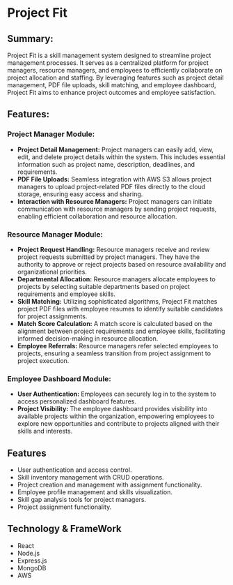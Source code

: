 <!-- # ProjectFit

It's a Skill Management Project aims to streamline the process of assigning employees to projects based on their skills, qualifications, and availability. By effectively matching employees with projects, the company can optimize resource allocation, improve project outcomes, and enhance employee engagement and satisfaction.

## Key Components

### 1. Skill Inventory Database

- Central repository for storing information about employee skills, competencies, certifications, qualifications, and experience.
- Skills categorized based on various criteria such as technical skills, soft skills, domain expertise, certifications, and languages spoken.

### 2. Project Management Dashboard

- Overview of all ongoing and upcoming projects within the company.
- Creation of new projects, defining project requirements, and specifying required skills.

### 3. Employee Profile Pages

- Individual profiles displaying personal information, job title, department, and contact details.
- Showcase of employee's skills, competencies, and relevant experience.
- Option for employees to update their profiles and skills.


### 5. Project Assignment Page

- Facilitates assignment of employees to projects based on their skills and availability.
- Search functionality for finding employees based on specific skills or qualifications.



## Features

- User authentication and access control.
- Skill inventory management with CRUD operations.
- Project creation and management with assignment functionality.
- Employee profile management and skills visualization.
- Skill gap analysis tools for project managers.
- Project assignment functionality.

## Technology & FrameWork
* React
* Node.js
* Express.js
* MongoDB
* AWS
 -->

 # Project Fit

## Summary:
Project Fit is a skill management system designed to streamline project management processes. It serves as a centralized platform for project managers, resource managers, and employees to efficiently collaborate on project allocation and staffing. By leveraging features such as project detail management, PDF file uploads, skill matching, and employee dashboard, Project Fit aims to enhance project outcomes and employee satisfaction.

## Features:

### Project Manager Module:
- **Project Detail Management:** Project managers can easily add, view, edit, and delete project details within the system. This includes essential information such as project name, description, deadlines, and requirements.
- **PDF File Uploads:** Seamless integration with AWS S3 allows project managers to upload project-related PDF files directly to the cloud storage, ensuring easy access and sharing.
- **Interaction with Resource Managers:** Project managers can initiate communication with resource managers by sending project requests, enabling efficient collaboration and resource allocation.

### Resource Manager Module:
- **Project Request Handling:** Resource managers receive and review project requests submitted by project managers. They have the authority to approve or reject projects based on resource availability and organizational priorities.
- **Departmental Allocation:** Resource managers allocate employees to projects by selecting suitable departments based on project requirements and employee skills.
- **Skill Matching:** Utilizing sophisticated algorithms, Project Fit matches project PDF files with employee resumes to identify suitable candidates for project assignments.
- **Match Score Calculation:** A match score is calculated based on the alignment between project requirements and employee skills, facilitating informed decision-making in resource allocation.
- **Employee Referrals:** Resource managers refer selected employees to projects, ensuring a seamless transition from project assignment to project execution.

### Employee Dashboard Module:
- **User Authentication:** Employees can securely log in to the system to access personalized dashboard features.
- **Project Visibility:** The employee dashboard provides visibility into available projects within the organization, empowering employees to explore new opportunities and contribute to projects aligned with their skills and interests.


## Features

- User authentication and access control.
- Skill inventory management with CRUD operations.
- Project creation and management with assignment functionality.
- Employee profile management and skills visualization.
- Skill gap analysis tools for project managers.
- Project assignment functionality.

## Technology & FrameWork
* React
* Node.js
* Express.js
* MongoDB
* AWS


